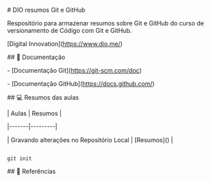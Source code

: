 

\# DIO resumos Git e GitHub



Respositório para armazenar resumos sobre Git e GitHub do curso de versionamento de Código com Git e GitHub.

\[Digital Innovation](https://www.dio.me/)



\## 📝 Documentação

\- \[Documentação Git](https://git-scm.com/doc)

\- \[Documentação GitHub](https://docs.github.com/)





\## 💻 Resumos das aulas



| Aulas | Resumos |

|-------|---------|

| Gravando alterações no Repositório Local | \[Resumos]() |



```

git init

```



\## 🔎 Referências

